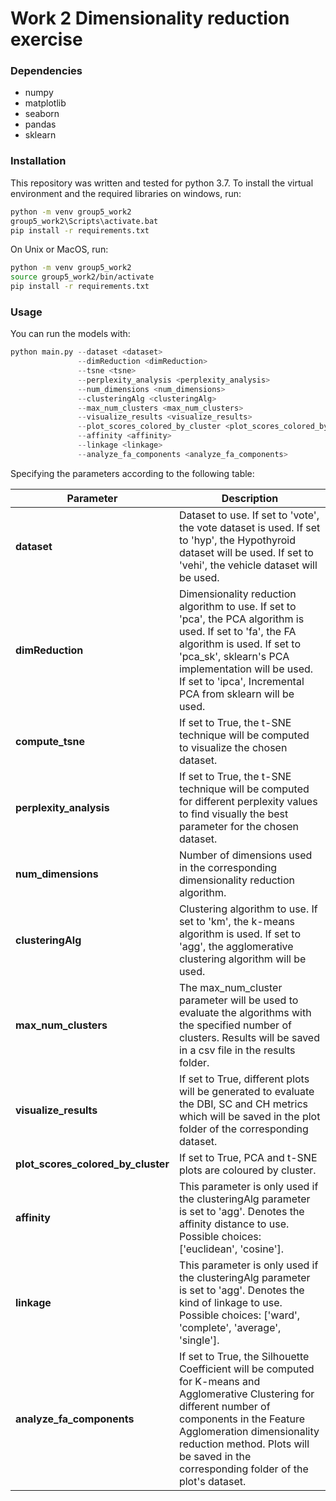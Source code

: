 # Work 2 Dimensionality reduction exercise

### Dependencies

- numpy
- matplotlib
- seaborn
- pandas
- sklearn

### Installation 

This repository was written and tested for python 3.7. To install the virtual environment and the required libraries on windows, run:

```bash
python -m venv group5_work2
group5_work2\Scripts\activate.bat
pip install -r requirements.txt
```

On Unix or MacOS, run:

```bash
python -m venv group5_work2
source group5_work2/bin/activate
pip install -r requirements.txt
```


### Usage

You can run the models with:

```python
python main.py --dataset <dataset>
               --dimReduction <dimReduction>
               --tsne <tsne>
               --perplexity_analysis <perplexity_analysis>
               --num_dimensions <num_dimensions>
               --clusteringAlg <clusteringAlg>
               --max_num_clusters <max_num_clusters> 
               --visualize_results <visualize_results>
               --plot_scores_colored_by_cluster <plot_scores_colored_by_cluster>
               --affinity <affinity>
               --linkage <linkage>
               --analyze_fa_components <analyze_fa_components>
```
Specifying the parameters  according to the following table:

| Parameter           | Description                                                                                                                                                                                                                                                                  |
|---------------------|------------------------------------------------------------------------------------------------------------------------------------------------------------------------------------------------------------------------------------------------------------------------------|
| **dataset**         | Dataset to use. If set to 'vote', the vote dataset is used. If set to 'hyp', the Hypothyroid dataset will be used. If set to 'vehi', the vehicle dataset will be used.                                                                                                       |
| **dimReduction**    | Dimensionality reduction algorithm to use. If set to 'pca', the PCA algorithm is used. If set to 'fa', the FA algorithm is used. If set to 'pca_sk', sklearn's PCA implementation will be used. If set to 'ipca', Incremental PCA from sklearn will be used.                 |
| **compute_tsne**            | If set to True, the t-SNE technique will be computed to visualize the chosen dataset.                                                                                                                                                                                        |
| **perplexity_analysis** | If set to True, the t-SNE technique will be computed for different perplexity values to find visually the best parameter for the chosen dataset.                                                                                                                             |
| **num_dimensions**  | Number of dimensions used in the corresponding dimensionality reduction algorithm.                                                                                                                                                                                           |                   
| **clusteringAlg**   | Clustering algorithm to use. If set to 'km', the k-means algorithm is used. If set to 'agg', the agglomerative clustering algorithm will be used.                                                                                                                            
| **max_num_clusters** | The max_num_cluster parameter will be used to evaluate the algorithms with the specified number of clusters. Results will be saved in a csv file in the results folder.                                                                                                      |
| **visualize_results** | If set to True, different plots will be generated to evaluate the DBI, SC and CH metrics which will be saved in the plot folder of the corresponding dataset.                                                                                                                |  
| **plot_scores_colored_by_cluster** | If set to True, PCA and t-SNE plots are coloured by cluster.                                                                                                                                                                                                                 
| **affinity**        | This parameter is only used if the clusteringAlg parameter is set to 'agg'. Denotes the affinity distance to use. Possible choices: ['euclidean', 'cosine'].                                                                                                                 |
| **linkage**         | This parameter is only used if the clusteringAlg parameter is set to 'agg'. Denotes the kind of linkage to use. Possible choices: ['ward', 'complete', 'average', 'single'].                                                                                                 |
| **analyze_fa_components**         | If set to True, the Silhouette Coefficient will be computed for K-means and Agglomerative Clustering for different number of components in the Feature Agglomeration dimensionality reduction method. Plots will be saved in the corresponding folder of the plot's dataset. |
